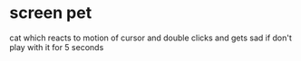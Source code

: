 # screen pet

cat which reacts to motion of cursor and double clicks and gets sad if don't play with it for 5 seconds
